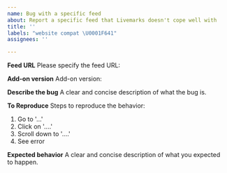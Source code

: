```yaml
---
name: Bug with a specific feed
about: Report a specific feed that Livemarks doesn't cope well with
title: ''
labels: "website compat \U0001F641"
assignees: ''

---
```


**Feed URL**
Please specify the feed URL: 

**Add-on version**
Add-on version:

**Describe the bug**
A clear and concise description of what the bug is.

**To Reproduce**
Steps to reproduce the behavior:
1. Go to '...'
2. Click on '....'
3. Scroll down to '....'
4. See error

**Expected behavior**
A clear and concise description of what you expected to happen.
